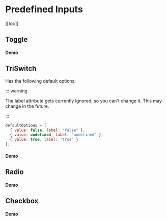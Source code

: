 # Predefined Inputs

[[toc]]

## Toggle

#### Demo

<InputToggle />

## TriSwitch

Has the following default options:

::: warning

The label attribute gets currently ignored, so you can't change it. This may change in the future.

:::

```js
defaultOptions = [
  { value: false, label: "false" },
  { value: undefined, label: "undefined" },
  { value: true, label: "true" }
];
```

#### Demo

<InputTriSwitch />

## Radio

#### Demo

<InputRadio />

## Checkbox

#### Demo

<InputCheckbox />
